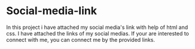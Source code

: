 # Social-media-link
In this project i have attached my social media's link with help of html and css. I have attached the links of my social medias. If your are interested to connect with me, you can connect me by the provided links.

